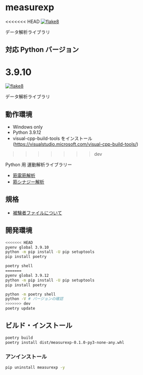 # measurexp
<<<<<<< HEAD
[![flake8](https://github.com/bcl-group/measurexp/actions/workflows/flake8.yml/badge.svg)](https://github.com/bcl-group/measurexp/actions/workflows/flake8.yml)

データ解析ライブラリ

## 対応 Python バージョン
3.9.10
=======
[![flake8](https://github.com/bcl-group/measurexp/actions/workflows/flake8.yml/badge.svg?branch=dev)](https://github.com/bcl-group/measurexp/actions/workflows/flake8.yml)

データ解析ライブラリ

## 動作環境
- Windows only
- Python 3.9.12
- visual-cpp-build-tools をインストール (https://visualstudio.microsoft.com/visual-cpp-build-tools/)
>>>>>>> dev

Python 用 運動解析ライブラリー

- [筋電筋解析](EMG.md)
- [筋シナジー解析](muscle_synergy.md)

## 規格
- [被験者ファイルについて](about-participants.md)

## 開発環境
```bash
<<<<<<< HEAD
pyenv global 3.9.10
python -m pip install -U pip setuptools
pip install poetry

poetry shell
=======
pyenv global 3.9.12
python -m pip install -U pip setuptools
pip install poetry

python -m poetry shell
python -V # バージョンの確認
>>>>>>> dev
poetry update
```

## ビルド・インストール
```bash
poetry build
poetry install dist/measurexp-0.1.0-py3-none-any.whl
```

### アンインストール
```bash
pip uninstall measurexp -y
```


